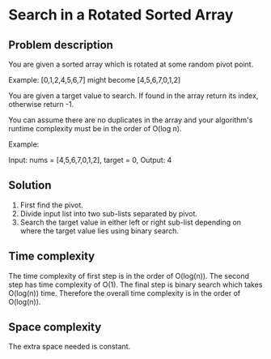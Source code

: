 # Search in a Rotated Sorted Array
## Problem description
You are given a sorted array which is rotated at some random pivot point.

Example: [0,1,2,4,5,6,7] might become [4,5,6,7,0,1,2]

You are given a target value to search. If found in the array return its index, otherwise return -1.

You can assume there are no duplicates in the array and your algorithm's runtime complexity must be in the order of O(log n).

Example:

Input: nums = [4,5,6,7,0,1,2], target = 0, Output: 4

## Solution
1. First find the pivot.
2. Divide input list into two sub-lists separated by pivot.
3. Search the target value in either left or right sub-list depending on where the target value lies using binary search.

## Time complexity
The time complexity of first step is in the order of O(log(n)). The second step has time complexity of O(1). The final 
step is binary search which takes O(log(n)) time. Therefore the overall time complexity is in the order of O(log(n)).

## Space complexity
The extra space needed is constant.